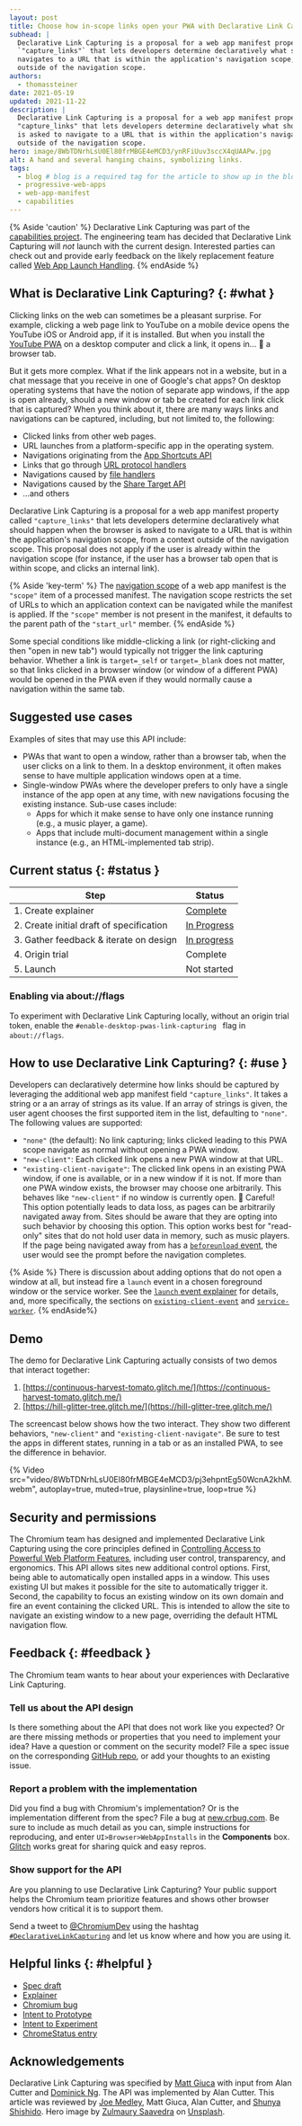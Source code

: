 ```yaml
---
layout: post
title: Choose how in-scope links open your PWA with Declarative Link Capturing
subhead: |
  Declarative Link Capturing is a proposal for a web app manifest property called
  `"capture_links"` that lets developers determine declaratively what should happen when the browser
  navigates to a URL that is within the application's navigation scope, from a context
  outside of the navigation scope.
authors:
  - thomassteiner
date: 2021-05-19
updated: 2021-11-22
description: |
  Declarative Link Capturing is a proposal for a web app manifest property called
  "capture_links" that lets developers determine declaratively what should happen when the browser
  is asked to navigate to a URL that is within the application's navigation scope, from a context
  outside of the navigation scope.
hero: image/8WbTDNrhLsU0El80frMBGE4eMCD3/ynRFiUuv3sccX4qUAAPw.jpg
alt: A hand and several hanging chains, symbolizing links.
tags:
  - blog # blog is a required tag for the article to show up in the blog.
  - progressive-web-apps
  - web-app-manifest
  - capabilities
---
```


{% Aside 'caution' %} Declarative Link Capturing was part of the
[capabilities project](https://web.dev/fugu-status/).
The engineering team has decided that Declarative Link Capturing will _not_
launch with the current design. Interested parties
can check out and provide early feedback on the likely replacement feature called
[Web App Launch Handling](https://github.com/WICG/sw-launch/blob/main/launch_handler.md).
{% endAside %}

## What is Declarative Link Capturing? {: #what }

Clicking links on the web can sometimes be a pleasant surprise. For example, clicking a web page link to YouTube on a mobile device opens the YouTube iOS or Android app, if it is installed.
But when you install the [YouTube PWA](https://www.youtube.com/) on a desktop computer and click a
link, it opens in… 🥁 a browser tab.

But it gets more complex. What if the link appears not in a website, but in a chat message that you
receive in one of Google's chat apps? On desktop operating systems that have the notion of
separate app windows, if the app is open already, should a new window or tab be created for each
link click that is captured? When you think about it, there are many ways links and navigations can
be captured, including, but not limited to, the following:

* Clicked links from other web pages.
* URL launches from a platform-specific app in the operating system.
* Navigations originating from the [App Shortcuts API](/app-shortcuts/)
* Links that go through [URL protocol handlers](/url-protocol-handler/)
* Navigations caused by [file handlers](/file-handling/)
* Navigations caused by the [Share Target API](/web-share-target/)
* …and others

Declarative Link Capturing is a proposal for a web app manifest property called
`"capture_links"` that lets developers determine declaratively what should happen when the browser
is asked to navigate to a URL that is within the application's navigation scope, from a context
outside of the navigation scope. This proposal does not apply if the user is already within the
navigation scope (for instance, if the user has a browser tab open that is within scope, and clicks
an internal link).

{% Aside 'key-term' %} The [navigation scope](https://web.dev/add-manifest/#scope) of a web
app manifest is the `"scope"` item of a processed manifest. The navigation scope restricts
the set of URLs to which an application context can be navigated while the manifest is applied. If
the `"scope"` member is not present in the manifest, it defaults to the parent path of the
`"start_url"` member. {% endAside %}

Some special conditions like middle-clicking a link (or right-clicking and then "open in new tab")
would typically not trigger the link capturing behavior. Whether a link is `target=_self` or
`target=_blank` does not matter, so that links clicked in a browser window (or window of a different
PWA) would be opened in the PWA even if they would normally cause a navigation within the same tab.

## Suggested use cases

Examples of sites that may use this API include:

- PWAs that want to open a window, rather than a browser tab, when the user clicks on a link to
  them. In a desktop environment, it often makes sense to have multiple application windows open at
  a time.
- Single-window PWAs where the developer prefers to only have a single instance of the app open at
  any time, with new navigations focusing the existing instance. Sub-use cases include:
  - Apps for which it make sense to have only one instance running (e.g., a music player, a game).
  - Apps that include multi-document management within a single instance (e.g., an HTML-implemented
    tab strip).

## Current status {: #status }

<div class="w-table-wrapper">

| Step                                     | Status                               |
| ---------------------------------------- | ------------------------------------ |
| 1. Create explainer                      | [Complete][explainer]                |
| 2. Create initial draft of specification | [In Progress][spec]                  |
| 3. Gather feedback & iterate on design   | [In progress](#feedback)             |
| 4. Origin trial                          | Complete                             |
| 5. Launch                                | Not started                          |

</div>

### Enabling via about://flags

To experiment with Declarative Link Capturing locally, without an origin trial token, enable the
`#enable-desktop-pwas-link-capturing ` flag in `about://flags`.

## How to use Declarative Link Capturing? {: #use }

Developers can declaratively determine how links should be captured by leveraging the additional web
app manifest field `"capture_links"`. It takes a string or a an array of strings as its
value. If an array of strings is given, the user agent chooses the first supported item in the list,
defaulting to `"none"`. The following values are supported:

- `"none"` (the default): No link capturing; links clicked leading to this PWA scope navigate as
  normal without opening a PWA window.
- `"new-client"`: Each clicked link opens a new PWA window at that URL.
- `"existing-client-navigate"`: The clicked link opens in an existing PWA window, if one is available, or in a new window if it is not. If more than one PWA
  window exists, the browser may choose one arbitrarily. This behaves like `"new-client"` if no
  window is currently open. 🚨 Careful! This option potentially leads to data loss, as pages can be
  arbitrarily navigated away from. Sites should be aware that they are opting into such behavior by
  choosing this option. This option works best for "read-only" sites that do not hold user data in
  memory, such as music players. If the page being navigated away from has a
  [`beforeunload` event](https://developer.mozilla.org/docs/Web/API/WindowEventHandlers/onbeforeunload),
  the user would see the prompt before the navigation completes.

{% Aside %} There is discussion about adding options that do not open
a window at all, but instead fire a `launch` event in a chosen foreground window or the service
worker. See the [`launch` event explainer](https://github.com/WICG/sw-launch/blob/main/explainer.md)
for details, and, more specifically, the sections on
[`existing-client-event`](https://github.com/WICG/sw-launch/blob/main/declarative_link_capturing.md#:~:text=completes-,existing-client-event,-when)
and
[`service-worker`](https://github.com/WICG/sw-launch/blob/main/declarative_link_capturing.md#:~:text=future-,serviceworker,-doesn).
{% endAside%}

## Demo

The demo for Declarative Link Capturing actually consists of two demos that interact together:

1. [https://continuous-harvest-tomato.glitch.me/](https://continuous-harvest-tomato.glitch.me/)
1. [https://hill-glitter-tree.glitch.me/](https://hill-glitter-tree.glitch.me/)

The screencast below shows how the two interact. They show two different behaviors,
`"new-client"` and `"existing-client-navigate"`. Be sure to test the apps in different states,
running in a tab or as an installed PWA, to see the difference in behavior.

{% Video src="video/8WbTDNrhLsU0El80frMBGE4eMCD3/pj3ehpntEg50WcnA2khM.webm", autoplay=true, muted=true, playsinline=true, loop=true %}

## Security and permissions

The Chromium team has designed and implemented Declarative Link Capturing using the core principles
defined in [Controlling Access to Powerful Web Platform Features][powerful-apis], including user
control, transparency, and ergonomics. This API allows sites new additional control options. First,
being able to automatically open installed apps in a window. This uses existing UI but makes it
possible for the site to automatically trigger it. Second, the capability to focus an existing
window on its own domain and fire an event containing the clicked URL. This is intended to allow the
site to navigate an existing window to a new page, overriding the default HTML navigation flow.

## Feedback {: #feedback }

The Chromium team wants to hear about your experiences with Declarative Link Capturing.

### Tell us about the API design

Is there something about the API that does not work like you expected? Or are there missing methods
or properties that you need to implement your idea? Have a question or comment on the security
model? File a spec issue on the corresponding [GitHub repo][issues], or add your thoughts to an
existing issue.

### Report a problem with the implementation

Did you find a bug with Chromium's implementation? Or is the implementation different from the spec?
File a bug at [new.crbug.com](https://new.crbug.com). Be sure to include as much detail as you can,
simple instructions for reproducing, and enter `UI>Browser>WebAppInstalls` in the **Components**
box. [Glitch](https://glitch.com/) works great for sharing quick and easy repros.

### Show support for the API

Are you planning to use Declarative Link Capturing? Your public support helps the Chromium team
prioritize features and shows other browser vendors how critical it is to support them.

Send a tweet to [@ChromiumDev][cr-dev-twitter] using the hashtag
[`#DeclarativeLinkCapturing`](https://twitter.com/search?q=%23DeclarativeLinkCapturing&src=recent_search_click&f=live)
and let us know where and how you are using it.

## Helpful links {: #helpful }

- [Spec draft][spec]
- [Explainer][explainer]
- [Chromium bug](https://crbug.com/1163398)
- [Intent to Prototype](https://groups.google.com/a/chromium.org/g/blink-dev/c/2ZnA1IrSpS8/m/7wx6dENTAwAJ)
- [Intent to Experiment](https://groups.google.com/a/chromium.org/g/blink-dev/c/q6ivDcvAJwQ/m/XTlva-lGBQAJ)
- [ChromeStatus entry](https://chromestatus.com/feature/5734953453092864)

## Acknowledgements

Declarative Link Capturing was specified by [Matt Giuca](https://twitter.com/mgiuca) with input from
Alan Cutter and [Dominick Ng](https://twitter.com/dominickng). The API was implemented by Alan
Cutter. This article was reviewed by [Joe Medley](https://github.com/jpmedley), Matt Giuca, Alan
Cutter, and [Shunya Shishido](https://github.com/sisidovski).
Hero image by [Zulmaury Saavedra](https://unsplash.com/@zulmaury) on
[Unsplash](https://unsplash.com/photos/zh0J32MrJfA).

[explainer]: https://github.com/WICG/sw-launch/blob/main/declarative_link_capturing.md
[issues]: https://github.com/WICG/sw-launch/issues/
[spec]: https://github.com/w3c/manifest/issues/764
[powerful-apis]:
  https://chromium.googlesource.com/chromium/src/+/lkgr/docs/security/permissions-for-powerful-web-platform-features.md
[cr-dev-twitter]: https://twitter.com/ChromiumDev
